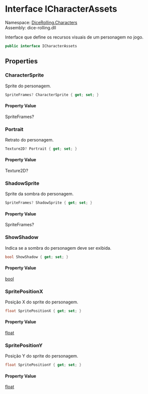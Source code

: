 # <a id="DiceRolling_Characters_ICharacterAssets"></a> Interface ICharacterAssets

Namespace: [DiceRolling.Characters](DiceRolling.Characters.md)  
Assembly: dice\-rolling.dll  

Interface que define os recursos visuais de um personagem no jogo.

```csharp
public interface ICharacterAssets
```

## Properties

### <a id="DiceRolling_Characters_ICharacterAssets_CharacterSprite"></a> CharacterSprite

Sprite do personagem.

```csharp
SpriteFrames? CharacterSprite { get; set; }
```

#### Property Value

 SpriteFrames?

### <a id="DiceRolling_Characters_ICharacterAssets_Portrait"></a> Portrait

Retrato do personagem.

```csharp
Texture2D? Portrait { get; set; }
```

#### Property Value

 Texture2D?

### <a id="DiceRolling_Characters_ICharacterAssets_ShadowSprite"></a> ShadowSprite

Sprite da sombra do personagem.

```csharp
SpriteFrames? ShadowSprite { get; set; }
```

#### Property Value

 SpriteFrames?

### <a id="DiceRolling_Characters_ICharacterAssets_ShowShadow"></a> ShowShadow

Indica se a sombra do personagem deve ser exibida.

```csharp
bool ShowShadow { get; set; }
```

#### Property Value

 [bool](https://learn.microsoft.com/dotnet/api/system.boolean)

### <a id="DiceRolling_Characters_ICharacterAssets_SpritePositionX"></a> SpritePositionX

Posição X do sprite do personagem.

```csharp
float SpritePositionX { get; set; }
```

#### Property Value

 [float](https://learn.microsoft.com/dotnet/api/system.single)

### <a id="DiceRolling_Characters_ICharacterAssets_SpritePositionY"></a> SpritePositionY

Posição Y do sprite do personagem.

```csharp
float SpritePositionY { get; set; }
```

#### Property Value

 [float](https://learn.microsoft.com/dotnet/api/system.single)

